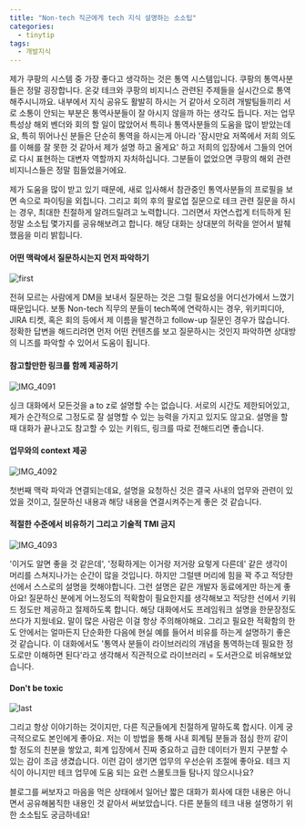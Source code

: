 ```yaml
---
title: "Non-tech 직군에게 tech 지식 설명하는 소소팁"
categories:
  - tinytip
tags:
  - 개발지식
---
```


제가 쿠팡의 시스템 중 가장 좋다고 생각하는 것은 통역 시스템입니다. 쿠팡의 통역사분들은 정말 굉장합니다. 온갖 테크와 쿠팡의 비지니스 관련된 주제들을 실시간으로 통역해주시니까요. 내부에서 지식 공유도 활발히 하시는 거 같아서 오히려 개발팀들끼리 서로 소통이 안되는 부분은 통역사분들이 잘 아시지 않을까 하는 생각도 듭니다. 저는 업무 특성상 해외 벤더와 회의 할 일이 많았어서 특히나 통역사분들의 도움을 많이 받았는데요, 특히 뛰어나신 분들은 단순히 통역을 하시는게 아니라 '잠시만요 저쪽에서 저희 의도를 이해를 잘 못한 것 같아서 제가 설명 하고 올게요' 하고 저희의 입장에서 그들의 언어로 다시 표현하는 대변자 역할까지 자처하십니다. 그분들이 없었으면 쿠팡의 해외 관련 비지니스들은 정말 힘들었을거에요.

제가 도움을 많이 받고 있기 때문에, 새로 입사해서 참관중인 통역사분들의 프로필을 보면 속으로 파이팅을 외칩니다. 그리고 회의 후의 팔로업 질문으로 테크 관련 질문을 하시는 경우, 최대한 친절하게 알려드릴려고 노력합니다. 그러면서 자연스럽게 터득하게 된 정말 소소팁 몇가지를 공유해보려고 합니다. 해당 대화는 상대분의 허락을 얻어서 발췌했음을 미리 밝힙니다.

#### 어떤 맥락에서 질문하시는지 먼저 파악하기

![first](https://github.com/gayuna/gayuna.github.io/assets/8686251/8f00474d-4663-4629-9b2b-d7ab664abdfd)

전혀 모르는 사람에게 DM을 보내서 질문하는 것은 그럴 필요성을 어디선가에서 느꼈기 때문입니다. 보통 Non-tech 직무의 분들이 tech쪽에 연락하시는 경우, 위키피디아, JIRA 티켓, 혹은 회의 등에서 제 이름을 발견하고 follow-up 질문인 경우가 많습니다. 정확한 답변을 해드리려면 먼저 어떤 컨텐츠를 보고 질문하시는 것인지 파악하면 상대방의 니즈를 파악할 수 있어서 도움이 됩니다.

#### 참고할만한 링크를 함께 제공하기

![IMG_4091](https://github.com/gayuna/gayuna.github.io/assets/8686251/a5ae4d9e-7fd3-41ce-a57a-3473251b9acf)

싱크 대화에서 모든것을 a to z로 설명할 수는 없습니다. 서로의 시간도 제한되어있고, 제가 순간적으로 그정도로 잘 설명할 수 있는 능력을 가지고 있지도 않고요. 설명을 할 때 대화가 끝나고도 참고할 수 있는 키워드, 링크를 따로 전해드리면 좋습니다.

#### 업무와의 context 제공

![IMG_4092](https://github.com/gayuna/gayuna.github.io/assets/8686251/d6f045e7-17e2-44bd-9faa-104163e69864)

첫번째 맥락 파악과 연결되는데요, 설명을 요청하신 것은 결국 사내의 업무와 관련이 있었을 것이고, 질문하신 내용과 해당 내용을 연결시켜주는게 좋은 것 같습니다.

#### 적절한 수준에서 비유하기 그리고 기술적 TMI 금지

![IMG_4093](https://github.com/gayuna/gayuna.github.io/assets/8686251/7831aeb1-3229-495e-bb07-df85bc95f49d)

'이거도 알면 좋을 것 같은데', '정확하게는 이거랑 저거랑 요렇게 다른데' 같은 생각이 머리를 스쳐지나가는 순간이 많을 것입니다. 하지만 그럴땐 머리에 힘을 꽉 주고 적당한 선에서 스스로의 설명을 컷해야합니다. 그런 설명은 같은 개발자 동료에게만 하는게 좋아요! 질문하신 분에게 어느정도의 적확함이 필요한지를 생각해보고 적당한 선에서 키워드 정도만 제공하고 절제하도록 합니다. 해당 대화에서도 프레임워크 설명을 한문장정도 쓰다가 지웠네요. 말이 많은 사람은 이걸 항상 주의해야해요.
그리고 필요한 적확함의 한도 안에서는 얼마든지 단순화한 다음에 현실 예를 들어서 비유를 하는게 설명하기 좋은 것 같습니다. 이 대화에서도 '통역사 분들이 라이브러리의 개념을 통역하는데 필요한 정도로만 이해하면 된다'라고 생각해서 직관적으로 라이브러리 = 도서관으로 비유해보았습니다.

#### Don't be toxic

![last](https://github.com/gayuna/gayuna.github.io/assets/8686251/232cd438-1e90-4b60-8c43-04b555206443)

그리고 항상 이야기하는 것이지만, 다른 직군들에게 친절하게 말하도록 합시다. 이게 궁극적으로도 본인에게 좋아요. 저는 이 방법을 통해 사내 회계팀 분들과 점심 한끼 같이 할 정도의 친분을 쌓았고, 회계 입장에서 진짜 중요하고 급한 데이터가 뭔지 구분할 수 있는 감이 조금 생겼습니다. 이런 감이 생기면 업무의 우선순위 조절에 좋아요. 테크 지식이 아니지만 테크 업무에 도움 되는 요런 스몰토크들 탐나지 않으시나요?

블로그를 써보자고 마음을 먹은 상태에서 일어난 짧은 대화가 회사에 대한 내용은 아니면서 공유해봄직한 내용인 것 같아서 써보았습니다. 다른 분들의 테크 내용 설명하기 위한 소소팁도 궁금하네요!
